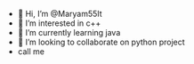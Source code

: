 - 👋 Hi, I’m @Maryam55It
- 👀 I’m interested in c++
- 🌱 I’m currently learning java
- 💞️ I’m looking to collaborate on python project
- call me
